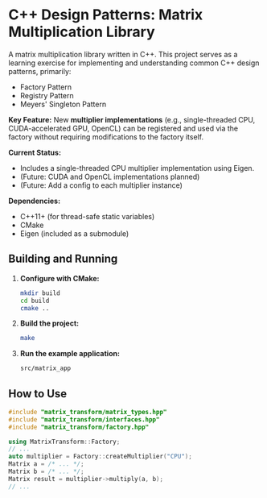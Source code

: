 # C++ Design Patterns: Matrix Multiplication Library

A matrix multiplication library written in C++. This project serves as a learning exercise for implementing and understanding common C++ design patterns, primarily:
* Factory Pattern
* Registry Pattern
* Meyers' Singleton Pattern

**Key Feature:** New **multiplier implementations** (e.g., single-threaded CPU, CUDA-accelerated GPU, OpenCL) can be registered and used via the factory without requiring modifications to the factory itself.

**Current Status:**
* Includes a single-threaded CPU multiplier implementation using Eigen.
* (Future: CUDA and OpenCL implementations planned)
* (Future: Add a config to each multiplier instance) 

**Dependencies:**
* C++11+ (for thread-safe static variables)
* CMake 
* Eigen (included as a submodule)

## Building and Running

1.  **Configure with CMake:**
    ```bash
    mkdir build
    cd build
    cmake ..
    ```

2.  **Build the project:**
    ```bash
    make
    ```

3.  **Run the example application:**
    ```bash
    src/matrix_app 
    ```

## How to Use 
```cpp
#include "matrix_transform/matrix_types.hpp"
#include "matrix_transform/interfaces.hpp"
#include "matrix_transform/factory.hpp"

using MatrixTransform::Factory;
// ...
auto multiplier = Factory::createMultiplier("CPU");
Matrix a = /* ... */;
Matrix b = /* ... */;
Matrix result = multiplier->multiply(a, b);
// ...

